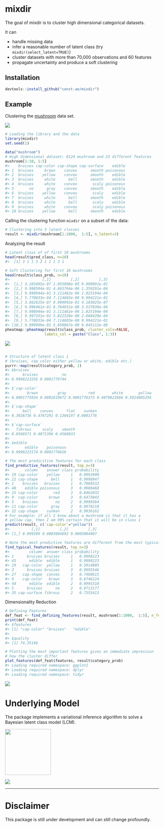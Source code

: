 <!-- README.md is generated from README.Rmd. Please edit that file -->
mixdir
======

The goal of mixdir is to cluster high dimensional categorical datasets.

It can

-   handle missing data
-   infer a reasonable number of latent class (try `mixdir(select_latent=TRUE)`)
-   cluster datasets with more than 70,000 observations and 60 features
-   propagate uncertainty and produce a soft clustering

Installation
------------

``` r
devtools::install_github("const-ae/mixdir")
```

Example
-------

Clustering the [mushroom](https://archive.ics.uci.edu/ml/datasets/mushroom) data set.

![](man/figures/README_plots/clustering_overview.png)

``` r
# Loading the library and the data
library(mixdir)
set.seed(1)

data("mushroom")
# High dimensional dataset: 8124 mushroom and 23 different features
mushroom[1:10, 1:5]
#>    bruises cap-color cap-shape cap-surface    edible
#> 1  bruises     brown    convex      smooth poisonous
#> 2  bruises    yellow    convex      smooth    edible
#> 3  bruises     white      bell      smooth    edible
#> 4  bruises     white    convex       scaly poisonous
#> 5       no      gray    convex      smooth    edible
#> 6  bruises    yellow    convex       scaly    edible
#> 7  bruises     white      bell      smooth    edible
#> 8  bruises     white      bell       scaly    edible
#> 9  bruises     white    convex       scaly poisonous
#> 10 bruises    yellow      bell      smooth    edible
```

Calling the clustering function `mixdir` on a subset of the data:

``` r
# Clustering into 3 latent classes
result <- mixdir(mushroom[1:1000,  1:5], n_latent=3)
```

Analyzing the result

``` r
# Latent class of of first 10 mushrooms
head(result$pred_class, n=10)
#>  [1] 3 1 1 3 2 1 1 1 3 1

# Soft Clustering for first 10 mushrooms
head(result$class_prob, n=10)
#>               [,1]         [,2]         [,3]
#>  [1,] 3.103495e-07 1.055098e-05 9.999891e-01
#>  [2,] 9.998594e-01 4.683764e-06 1.359291e-04
#>  [3,] 9.998944e-01 3.111462e-06 1.025194e-04
#>  [4,] 5.778033e-04 7.114603e-08 9.994221e-01
#>  [5,] 3.662625e-07 9.999992e-01 4.183025e-07
#>  [6,] 9.996461e-01 8.764031e-08 3.537838e-04
#>  [7,] 9.998944e-01 3.111462e-06 1.025194e-04
#>  [8,] 9.997331e-01 5.822320e-08 2.668420e-04
#>  [9,] 5.778033e-04 7.114603e-08 9.994221e-01
#> [10,] 9.999999e-01 5.850067e-09 9.845112e-08
pheatmap::pheatmap(result$class_prob, cluster_cols=FALSE,
                  labels_col = paste("Class", 1:3))
```

![](man/figures/README_plots/example-1.png)

``` r

# Structure of latent class 1
# (bruises, cap color either yellow or white, edible etc.)
purrr::map(result$category_prob, 1)
#> $bruises
#>      bruises           no 
#> 0.9998223256 0.0001776744 
#> 
#> $`cap-color`
#>        brown         gray          red        white       yellow 
#> 0.0001775934 0.0001819672 0.0001776373 0.4079822666 0.5914805356 
#> 
#> $`cap-shape`
#>      bell    convex      flat    sunken 
#> 0.3926736 0.4767291 0.1304197 0.0001776 
#> 
#> $`cap-surface`
#>   fibrous     scaly    smooth 
#> 0.0568571 0.4871396 0.4560033 
#> 
#> $edible
#>       edible    poisonous 
#> 0.9998223174 0.0001776826

# The most predicitive features for each class
find_predictive_features(result, top_n=3)
#>       column    answer class probability
#> 19 cap-color    yellow     1   0.9993990
#> 22 cap-shape      bell     1   0.9990947
#> 1    bruises   bruises     1   0.7089533
#> 48    edible poisonous     3   0.9980468
#> 15 cap-color       red     3   0.8462032
#> 9  cap-color     brown     3   0.6473043
#> 5    bruises        no     2   0.9990364
#> 11 cap-color      gray     2   0.9978218
#> 32 cap-shape    sunken     2   0.9936162
# For example: if all I know about a mushroom is that it has a
# yellow cap, then I am 99% certain that it will be in class 1
predict(result, c(`cap-color`="yellow"))
#>          [,1]         [,2]         [,3]
#> [1,] 0.999399 0.0003004692 0.0003004907

# Note the most predictive features are different from the most typical ones
find_typical_features(result, top_n=3)
#>         column  answer class probability
#> 1      bruises bruises     1   0.9998223
#> 43      edible  edible     1   0.9998223
#> 19   cap-color  yellow     1   0.5914805
#> 3      bruises bruises     3   0.9995546
#> 27   cap-shape  convex     3   0.7460615
#> 9    cap-color   brown     3   0.6746224
#> 44      edible  edible     2   0.9995310
#> 5      bruises      no     2   0.9713177
#> 35 cap-surface fibrous     2   0.7355413
```

Dimensionality Reduction

``` r
# Defining Features
def_feat <- find_defining_features(result, mushroom[1:1000,  1:5], n_features = 3)
print(def_feat)
#> $features
#> [1] "cap-color" "bruises"   "edible"   
#> 
#> $quality
#> [1] 74.35146

# Plotting the most important features gives an immediate impression
# how the cluster differ
plot_features(def_feat$features, result$category_prob)
#> Loading required namespace: ggplot2
#> Loading required namespace: dplyr
#> Loading required namespace: tidyr
```

![](man/figures/README_plots/unnamed-chunk-3-1.png)

Underlying Model
================

The package implements a variational inference algorithm to solve a Bayesian latent class model (LCM).

<img src="man/figures/README_plots/equations_model.png" align="center" style="height: 150px" >

![](man/figures/README_plots/model_plate_notation.png)

------------------------------------------------------------------------

Disclaimer
==========

This package is still under development and can still change profoundly.
